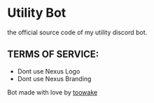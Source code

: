 # Utility Bot
the official source code of my utility discord bot.

## TERMS OF SERVICE:
- Dont use Nexus Logo
- Dont use Nexus Branding

Bot made with love by [toowake](https://toowake.dev)
